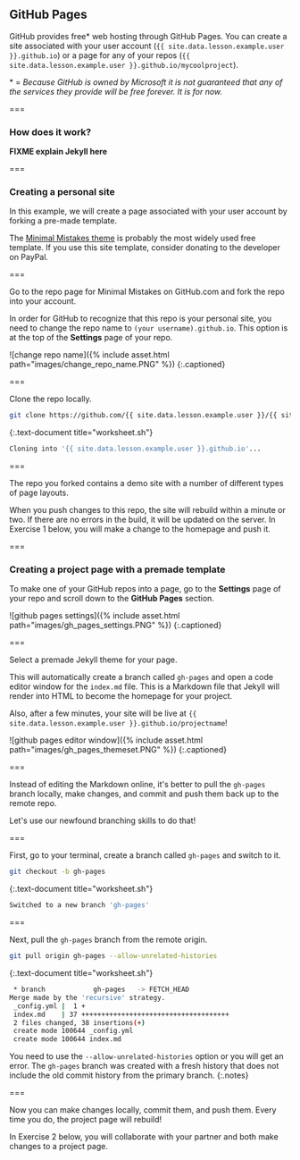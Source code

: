 ---
---

## GitHub Pages

GitHub provides free* web hosting through GitHub Pages. You can create a site associated with your user account 
(`{{ site.data.lesson.example.user }}.github.io`) or a page for any of your repos 
(`{{ site.data.lesson.example.user }}.github.io/mycoolproject`). 

\* = *Because GitHub is owned by Microsoft it is not guaranteed that any of the services they provide will be free forever. It is for now.*

===

### How does it work?

**FIXME explain Jekyll here**

===

### Creating a personal site

In this example, we will create a page associated with your user account by forking a pre-made template.

The [Minimal Mistakes theme](https://github.com/mmistakes/minimal-mistakes) is probably the most widely used free template. 
If you use this site template, consider donating to the developer on PayPal.

===

Go to the repo page for Minimal Mistakes on GitHub.com and fork the repo into your account.

In order for GitHub to recognize that this repo is your personal site, you need to change the repo name to 
`(your username).github.io`. This option is at the top of the **Settings** page of your repo.

![change repo name]({% include asset.html path="images/change_repo_name.PNG" %})
{:.captioned}

===

Clone the repo locally.

~~~bash
git clone https://github.com/{{ site.data.lesson.example.user }}/{{ site.data.lesson.example.user }}.github.io
~~~
{:.text-document title="worksheet.sh"}

~~~bash
Cloning into '{{ site.data.lesson.example.user }}.github.io'...
~~~

===

The repo you forked contains a demo site with a number of different types of page layouts.

When you push changes to this repo, the site will rebuild within a minute or two. 
If there are no errors in the build, it will be updated on the server. 
In Exercise 1 below, you will make a change to the homepage and push it.

===

### Creating a project page with a premade template

To make one of your GitHub repos into a page, go to the **Settings** page of your repo and scroll down to the
**GitHub Pages** section.

![github pages settings]({% include asset.html path="images/gh_pages_settings.PNG" %})
{:.captioned}

===

Select a premade Jekyll theme for your page.

This will automatically create a branch called `gh-pages` and open a code editor window for the `index.md` file. This is a Markdown file that Jekyll will render into HTML to become the homepage for your project.

Also, after a few minutes, your site will be live at `{{ site.data.lesson.example.user }}.github.io/projectname`!

![github pages editor window]({% include asset.html path="images/gh_pages_themeset.PNG" %})
{:.captioned}

===

Instead of editing the Markdown online, it's better to pull the `gh-pages` branch locally, make changes, and commit and push them back up to the remote repo. 

Let's use our newfound branching skills to do that!

===

First, go to your terminal, create a branch called `gh-pages` and switch to it.

~~~bash
git checkout -b gh-pages
~~~
{:.text-document title="worksheet.sh"}

~~~bash
Switched to a new branch 'gh-pages'
~~~

===

Next, pull the `gh-pages` branch from the remote origin.

~~~bash
git pull origin gh-pages --allow-unrelated-histories
~~~
{:.text-document title="worksheet.sh"}

~~~bash
 * branch            gh-pages   -> FETCH_HEAD
Merge made by the 'recursive' strategy.
 _config.yml |  1 +
 index.md    | 37 +++++++++++++++++++++++++++++++++++++
 2 files changed, 38 insertions(+)
 create mode 100644 _config.yml
 create mode 100644 index.md
~~~

You need to use the `--allow-unrelated-histories` option or you will get an error. The `gh-pages` branch was created with a fresh history that does not include the old commit history from the primary branch.
{:.notes}

===

Now you can make changes locally, commit them, and push them. Every time you do, the project page will rebuild!

In Exercise 2 below, you will collaborate with your partner and both make changes to a project page.

